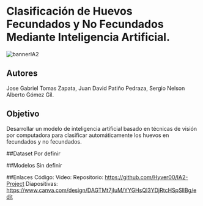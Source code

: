 # Clasificación de Huevos Fecundados y No Fecundados Mediante Inteligencia Artificial.

![bannerIA2](https://github.com/user-attachments/assets/e0d2d6ac-1d57-4d26-9c62-9aa76bd8182c)

## Autores
Jose Gabriel Tomas Zapata, Juan David Patiño Pedraza, Sergio Nelson Alberto Gómez Gil.

## Objetivo
Desarrollar un modelo de inteligencia artificial basado en técnicas de visión por computadora para clasificar automáticamente los huevos en fecundados y no fecundados.

##Dataset
Por definir

##Modelos
Sin definir

##Enlaces
Código:
Video:
Repositorio: https://github.com/Hyver00/IA2-Project
Diapositivas: https://www.canva.com/design/DAGTMt7jIuM/YYGHsQI3YDjRtcHSpSllBg/edit
